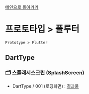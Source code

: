 
[메인으로 돌아가기](/README.md)

# 프로토타입 > 플루터 
```
Prototype > Flutter
```

## DartType
### :card_index_dividers: 스플래시스크린 (SplashScreen)
- DartType / 001 (로딩화면) : [결과물](/Prototype-Flutter/DartType-SplashScreen-001.md)
